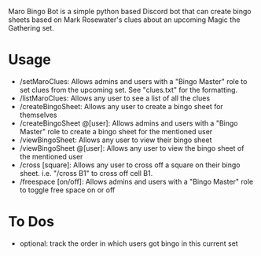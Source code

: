 Maro Bingo Bot is a simple python based Discord bot that can create bingo sheets based on Mark Rosewater's clues about an upcoming Magic the Gathering set.

# Usage

- /setMaroClues: Allows admins and users with a "Bingo Master" role to set clues from the upcoming set. See "clues.txt" for the formatting.
- /listMaroClues: Allows any user to see a list of all the clues
- /createBingoSheet: Allows any user to create a bingo sheet for themselves
- /createBingoSheet @[user]: Allows admins and users with a "Bingo Master" role to create a bingo sheet for the mentioned user
- /viewBingoSheet: Allows any user to view their bingo sheet
- /viewBingoSheet @[user]: Allows any user to view the bingo sheet of the mentioned user
- /cross [square]: Allows any user to cross off a square on their bingo sheet. i.e. "/cross B1" to cross off cell B1.
- /freespace [on/off]: Allows admins and users with a "Bingo Master" role to toggle free space on or off

# To Dos

- optional: track the order in which users got bingo in this current set
